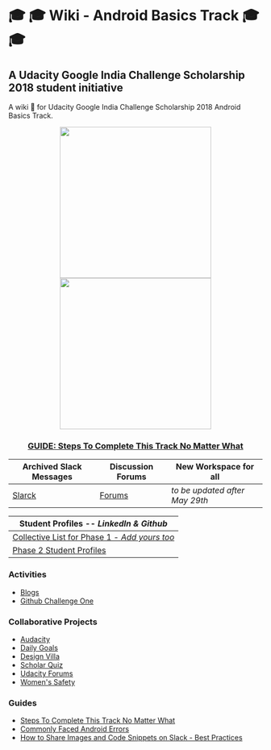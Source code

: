 # :mortar_board: :mortar_board: Wiki - Android Basics Track :mortar_board: :mortar_board:
## A Udacity Google India Challenge Scholarship 2018 student initiative
A wiki :ledger: for Udacity Google India Challenge Scholarship 2018 Android Basics Track.
<p align="center">
  <img width="300" height="300" src="https://imgur.com/FrGft2b.png">
  <a href="https://imgur.com/IhJ3mmT.jpg"><img width="300" height="300" src="https://i.imgur.com/IhJ3mmT.png"></a>
</p>

<h3 align="center">
	<a href="https://medium.com/@29nikhilsingh/steps-to-complete-this-track-no-matter-what-5d7a815b5a4a">GUIDE: Steps To Complete This Track No Matter What</a>
</h3>

Archived Slack Messages | Discussion Forums | New Workspace for all
---- | ---- | ---- 
[Slarck](https://discussions.udacity.com/t/how-to-stay-in-touch-after-phase-1-ends-today/707768/2?u=michael.hathi) | [Forums](https://discussions.udacity.com/c/standalone-courses/ud834-in/) | _to be updated after May 29th_

| Student Profiles -- _LinkedIn & Github_
| ----
| [Collective List for Phase 1 - _Add yours too_](https://discussions.udacity.com/t/how-to-stay-in-touch-after-phase-1-ends-today/707768/2?u=michael.hathi)
| [Phase 2 Student Profiles](https://discussions.udacity.com/t/how-to-stay-in-touch-after-phase-1-ends-today/707768/2?u=michael.hathi)

### Activities
* [Blogs](general/Blogs.md)
* [Github Challenge One](https://github.com/kkdroidgit/WeeklyChallengeOne)

### Collaborative Projects
* [Audacity](https://github.com/UdacityAndroidBasicsScholarship/audacity)
* [Daily Goals](https://github.com/UdacityAndroidBasicsScholarship/daily-goals)
* [Design Villa](https://github.com/UdacityAndroidBasicsScholarship/design-villa)
* [Scholar Quiz](https://github.com/UdacityAndroidBasicsScholarship/scholar-quiz)
* [Udacity Forums](https://github.com/UdacityAndroidBasicsScholarship/udacity-forums)
* [Women's Safety](https://github.com/UdacityAndroidBasicsScholarship/wmn-safety)

### Guides
* [Steps To Complete This Track No Matter What](https://medium.com/@29nikhilsingh/steps-to-complete-this-track-no-matter-what-5d7a815b5a4a)
* [Commonly Faced Android Errors](https://github.com/kkdroidgit/Commonly-Faced-Android-Errors)
* [How to Share Images and Code Snippets on Slack - Best Practices](https://github.com/numerative/Posting-images-and-code-snippets-on-slack-best-practices)
